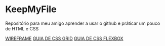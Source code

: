 # KeepMyFile
Repositório para meu amigo aprender a usar o github e práticar um pouco de HTML e CSS

[WIREFRAME](https://www.figma.com/file/fH0chKb7O6j2kUmvHY2NUk/projeto-ruan?node-id=0%3A1&t=2VP0TecEyJBuCokH-1)
[GUIA DE CSS GRID](https://www.origamid.com/projetos/css-grid-layout-guia-completo/)
[GUIA DE CSS FLEXBOX](https://origamid.com/projetos/flexbox-guia-completo/)
